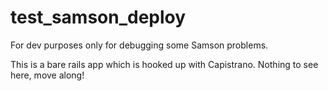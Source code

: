 test_samson_deploy
==================

For dev purposes only for debugging some Samson problems.

This is a bare rails app which is hooked up with Capistrano. 
Nothing to see here, move along!
